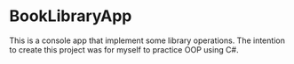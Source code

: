 # BookLibraryApp
This is a console app that implement some library operations.
The intention to create this project was for myself to practice OOP using C#.
